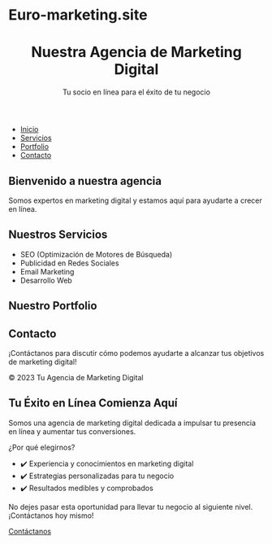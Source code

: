 # Euro-marketing.site 
<!DOCTYPE html>
<html lang="es">
<head>
    <meta charset="UTF-8">
    <meta name="viewport" content="width=device-width, initial-scale=1.0">
    <title>Servicios de Marketing Digital</title>
    <link rel="stylesheet" href="styles.css">
</head>
<body>
    <header>
        <h1>Nuestra Agencia de Marketing Digital</h1>
        <p>Tu socio en línea para el éxito de tu negocio</p>
    </header>

  <nav>
        <ul>
            <li><a href="#inicio">Inicio</a></li>
            <li><a href="#servicios">Servicios</a></li>
            <li><a href="#portfolio">Portfolio</a></li>
            <li><a href="#contacto">Contacto</a></li>
        </ul>
    </nav>
    <section id="inicio">
        <h2>Bienvenido a nuestra agencia</h2>
        <p>Somos expertos en marketing digital y estamos aquí para ayudarte a crecer en línea.</p>
    </section>
    
  <section id="servicios">
        <h2>Nuestros Servicios</h2>
        <ul>
            <li>SEO (Optimización de Motores de Búsqueda)</li>
            <li>Publicidad en Redes Sociales</li>
            <li>Email Marketing</li>
            <li>Desarrollo Web</li>
        </ul>
    </section>

  <section id="portfolio">
        <h2>Nuestro Portfolio</h2>
      <!-- Aquí puedes incluir ejemplos de proyectos anteriores -->
    </section>

   <section id="contacto">
        <h2>Contacto</h2>
        <p>¡Contáctanos para discutir cómo podemos ayudarte a alcanzar tus objetivos de marketing digital!</p>
    </section>
   
   <footer>
        <p>&copy; 2023 Tu Agencia de Marketing Digital</p>
    </footer>

   <script src="script.js"></script>
</body>
</html>
<section id="inicio">
    <div class="container">
        <h1>Tu Éxito en Línea Comienza Aquí</h1>
        <p>Somos una agencia de marketing digital dedicada a impulsar tu presencia en línea y aumentar tus conversiones.</p>
        <p>¿Por qué elegirnos?</p>
        <ul>
            <li>✔️ Experiencia y conocimientos en marketing digital</li>
            <li>✔️ Estrategias personalizadas para tu negocio</li>
            <li>✔️ Resultados medibles y comprobados</li>
        </ul>
        <p>No dejes pasar esta oportunidad para llevar tu negocio al siguiente nivel. ¡Contáctanos hoy mismo!</p>
        <a href="#contacto" class="cta-button">Contáctanos</a>
    </div>
</section>







